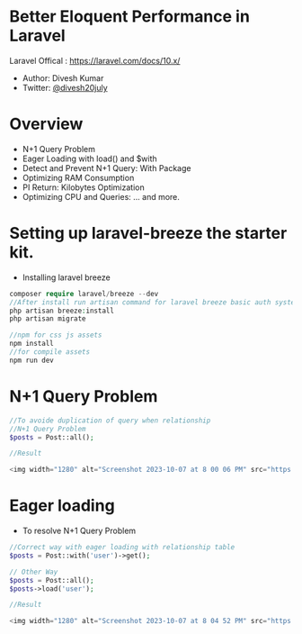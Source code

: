 # Better Eloquent Performance in Laravel

Laravel Offical : https://laravel.com/docs/10.x/


* Author: Divesh Kumar
* Twitter: [@divesh20july](https://twitter.com/divesh20july)

# Overview
* N+1 Query Problem
* Eager Loading with load() and $with
* Detect and Prevent N+1 Query: With Package 
* Optimizing RAM Consumption
* PI Return: Kilobytes Optimization
* Optimizing CPU and Queries:
  ... and more.

# Setting up laravel-breeze the starter kit.

* Installing laravel breeze
```php
composer require laravel/breeze --dev
//After install run artisan command for laravel breeze basic auth system 
php artisan breeze:install
php artisan migrate

//npm for css js assets
npm install
//for compile assets
npm run dev

```
# N+1 Query Problem

```php
//To avoide duplication of query when relationship
//N+1 Query Problem
$posts = Post::all();

//Result

<img width="1280" alt="Screenshot 2023-10-07 at 8 00 06 PM" src="https://github.com/DiveshR/Better-Eloquent-Performance-Laravel/assets/25860707/0f493519-2b6d-4b5f-9228-eef3353f60bb">
```
# Eager loading
 * To resolve N+1 Query Problem
```php
//Correct way with eager loading with relationship table
$posts = Post::with('user')->get();

// Other Way
$posts = Post::all();
$posts->load('user');

//Result

<img width="1280" alt="Screenshot 2023-10-07 at 8 04 52 PM" src="https://github.com/DiveshR/Better-Eloquent-Performance-Laravel/assets/25860707/a52830b3-08b9-4dd4-ac8a-98fbf860d838">

```
